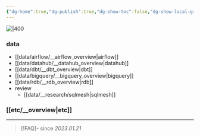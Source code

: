 ```yaml
---
{"dg-home":true,"dg-publish":true,"dg-show-toc":false,"dg-show-local-graph":false,"dg-link-preview":false,"dg-show-file-tree":false,"dg-show-tags":false,"dg-show-backlinks":false,"permalink":"/Welcome To Jx2lee Garden/","tags":["gardenEntry"],"dgShowBacklinks":false,"dgShowLocalGraph":false,"dgShowFileTree":false,"dgShowToc":false,"dgLinkPreview":false,"dgShowTags":false,"dgPassFrontmatter":true,"noteIcon":"","created":"","updated":""}
---
```



![|400](https://i.imgur.com/7dlsgVl.jpg|100)

### data
- [[data/airflow/__airflow_overview\|airflow]]
- [[data/datahub/__datahub_overview\|datahub]]
- [[data/dbt/__dbt_overview\|dbt]]
- [[data/bigquery/__bigquery_overview\|bigquery]]
- [[data/rdb/__rdb_overview\|rdb]]
- review
	- [[data/__research/sqlmesh\|sqlmesh]]

### [[etc/__overview\|etc]]

--- 
> [!FAQ]- since
> *2023.01.21*